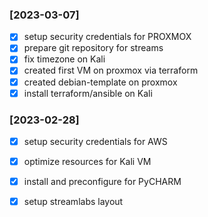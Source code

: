 ### [2023-03-07]

- [x] setup security credentials for PROXMOX
- [x] prepare git repository for streams
- [x] fix timezone on Kali
- [x] created first VM on proxmox via terraform
- [x] created debian-template on proxmox
- [x] install terraform/ansible on Kali

### [2023-02-28]

- [x] setup security credentials for AWS
- [x] optimize resources for Kali VM
- [x] install and preconfigure for PyCHARM
- [x] setup streamlabs layout 

